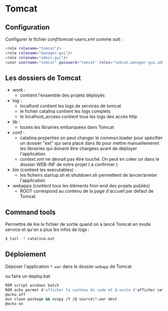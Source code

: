 # Tomcat


## Configuration

Configurer le fichier _conf/tomcat-users.xml_ comme suit :
```bash
<role rolename="tomcat"/>
<role rolename="manager-gui"/>
<role rolename="admin-gui"/>
<user username="tomcat" password="tomcat" roles="tomcat,manager-gui,admin-gui"/>
```

## Les dossiers de Tomcat
- work :
  - contient l'ensemble des projets déployés
- log :
  - localhost contient les logs de services de tomcat
  - le fichier catalina contient les logs complets
  - le localhost_access contient tous les logs des accès http
- lib :
  - toutes les librairies embarquées dans Tomcat 
- conf :
  - catatina.properties on peut changer le common.loader pour spécifier un dossier "ext" qui sera placé dans lib pour mettre manuellemennt les librairies qui doivent être chargées avant de déployer l'application.
  - context.xml ne devrait pas être touché. On peut en créer un dans le dossier WEB-INF de notre projet ( a confirmer )
- bin (contient les executables) :
  - les ficheirs startup.sh et shutdown.sh permettent de lancer/arreter l'application
- webapps (contient tous les éléments fron-end des projets publiés)
  - ROOT correspond au contenu de la page d'accueil par defaut de Tomcat

##  Command tools

Permettre de lire le fichier de sortie quand on a lancé Tomcat en mode service et qu'on a plus les infos de logs :
```bash
$ tail -f catalina.out
```
## Déploiement
Déposer l'application `*.war` dans le dossier `webapp` de Tomcat

ou faire un deploy.bat
 ```bash
 REM script windows batch
 REM echo permet d'afficher le contenu du code et @ evite d'afficher cette ligne de code précisément.
 @echo off
 mvn clean package && xcopy /Y /Q source\*.war dest
 @echo on
 ```